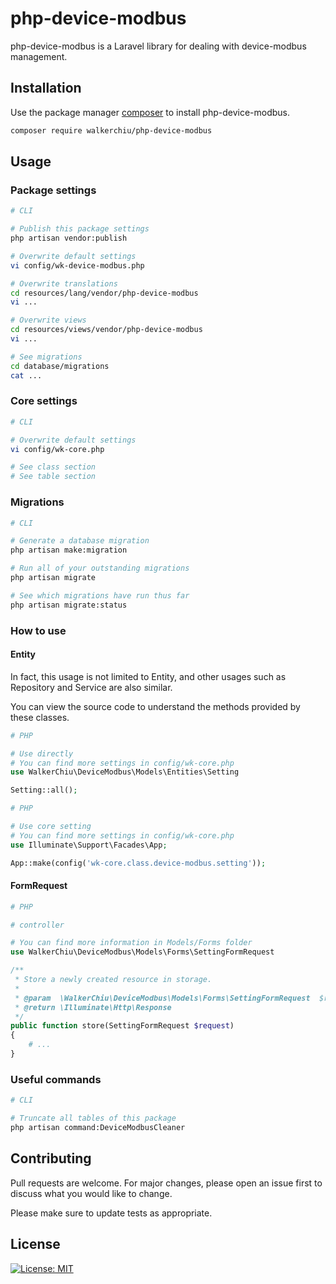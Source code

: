 # php-device-modbus

php-device-modbus is a Laravel library for dealing with device-modbus management.

## Installation

Use the package manager [composer](https://getcomposer.org/download/) to install php-device-modbus.

``` bash
composer require walkerchiu/php-device-modbus
```

## Usage

### Package settings

``` bash
# CLI

# Publish this package settings
php artisan vendor:publish

# Overwrite default settings
vi config/wk-device-modbus.php

# Overwrite translations
cd resources/lang/vendor/php-device-modbus
vi ...

# Overwrite views
cd resources/views/vendor/php-device-modbus
vi ...

# See migrations
cd database/migrations
cat ...
```

### Core settings

``` bash
# CLI

# Overwrite default settings
vi config/wk-core.php

# See class section
# See table section
```

### Migrations

``` bash
# CLI

# Generate a database migration
php artisan make:migration

# Run all of your outstanding migrations
php artisan migrate

# See which migrations have run thus far
php artisan migrate:status
```

### How to use

#### Entity

In fact, this usage is not limited to Entity, and other usages such as Repository and Service are also similar.

You can view the source code to understand the methods provided by these classes.

``` php
# PHP

# Use directly
# You can find more settings in config/wk-core.php
use WalkerChiu\DeviceModbus\Models\Entities\Setting

Setting::all();
```

``` php
# PHP

# Use core setting
# You can find more settings in config/wk-core.php
use Illuminate\Support\Facades\App;

App::make(config('wk-core.class.device-modbus.setting'));
```

#### FormRequest

``` php
# PHP

# controller

# You can find more information in Models/Forms folder
use WalkerChiu\DeviceModbus\Models\Forms\SettingFormRequest

/**
 * Store a newly created resource in storage.
 *
 * @param  \WalkerChiu\DeviceModbus\Models\Forms\SettingFormRequest  $request
 * @return \Illuminate\Http\Response
 */
public function store(SettingFormRequest $request)
{
    # ...
}
```

### Useful commands

``` bash
# CLI

# Truncate all tables of this package
php artisan command:DeviceModbusCleaner
```

## Contributing

Pull requests are welcome. For major changes, please open an issue first to discuss what you would like to change.

Please make sure to update tests as appropriate.

## License

[![License: MIT](https://img.shields.io/badge/License-MIT-yellow.svg)](https://opensource.org/licenses/MIT)
